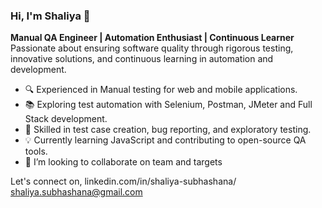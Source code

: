 
### Hi, I'm Shaliya 👋
**Manual QA Engineer | Automation Enthusiast | Continuous Learner**  
Passionate about ensuring software quality through rigorous testing, innovative solutions, and continuous learning in automation and development.

- 🔍 Experienced in Manual testing for web and mobile applications.
- 📚 Exploring test automation with Selenium, Postman, JMeter and Full Stack development.
- 🌟 Skilled in test case creation, bug reporting, and exploratory testing.
- 💡 Currently learning JavaScript and contributing to open-source QA tools.
- 💞️ I’m looking to collaborate on team and targets

Let's connect on, 
linkedin.com/in/shaliya-subhashana/
shaliya.subhashana@gmail.com


